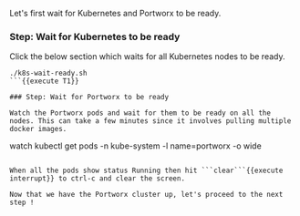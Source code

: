Let's first wait for Kubernetes and Portworx to be ready.

### Step: Wait for Kubernetes to be ready

Click the below section which waits for all Kubernetes nodes to be ready.
```
./k8s-wait-ready.sh
```{{execute T1}}

### Step: Wait for Portworx to be ready

Watch the Portworx pods and wait for them to be ready on all the nodes. This can take a few minutes since it involves pulling multiple docker images. 

```
watch kubectl get pods -n kube-system -l name=portworx -o wide
```{{execute T1}}

When all the pods show status Running then hit ```clear```{{execute interrupt}} to ctrl-c and clear the screen.

Now that we have the Portworx cluster up, let's proceed to the next step !
